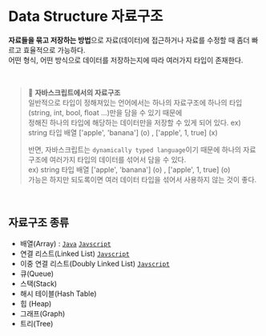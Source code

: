 # Data Structure 자료구조
**자료들을 묶고 저장하는 방법**으로 자료(데이터)에 접근하거나 자료를 수정할 때 좀더 빠르고 효율적으로 가능하다.     
어떤 형식, 어떤 방식으로 데이터를 저장하는지에 따라 여러가지 타입이 존재한다.

<br />

> 📌 **자바스크립트에서의 자료구조**     
> 일반적으로 타입이 정해져있는 언어에서는 하나의 자료구조에 하나의 타입(string, int, bool, float ...)만을 담을 수 있기 때문에     
> 정해진 하나의 타입에 해당하는 데이터만을 저장할 수 있게 되어 있다.  ex) string 타입 배열 ['apple', 'banana'] (o) , ['apple', 1, true] (x)      
> 
> 반면, 자바스크립트는 `dynamically typed language`이기 때문에 하나의 자료구조에 여러가지 타입의 데이터를 섞어서 담을 수 있다.     
> ex) string 타입 배열 ['apple', 'banana'] (o) , ['apple', 1, true] (o)      
> 가능은 하지만 되도록이면 여러 데이터 타입을 섞어서 사용하지 않는 것이 좋다.

<br />

## 자료구조 종류
- 배열(Array) :  [`Java`](Java/Array.md)  [`Javscript`](Javascript/Array.md)
- 연결 리스트(Linked List) [`Javscript`](Javascript/Linkedlist.md)
- 이중 연결 리스트(Doubly Linked List) [`Javscript`](Javascript/DoublyLinkedList.md)
- 큐(Queue)
- 스택(Stack)
- 해시 테이블(Hash Table)
- 힙 (Heap)
- 그래프(Graph)
- 트리(Tree)
